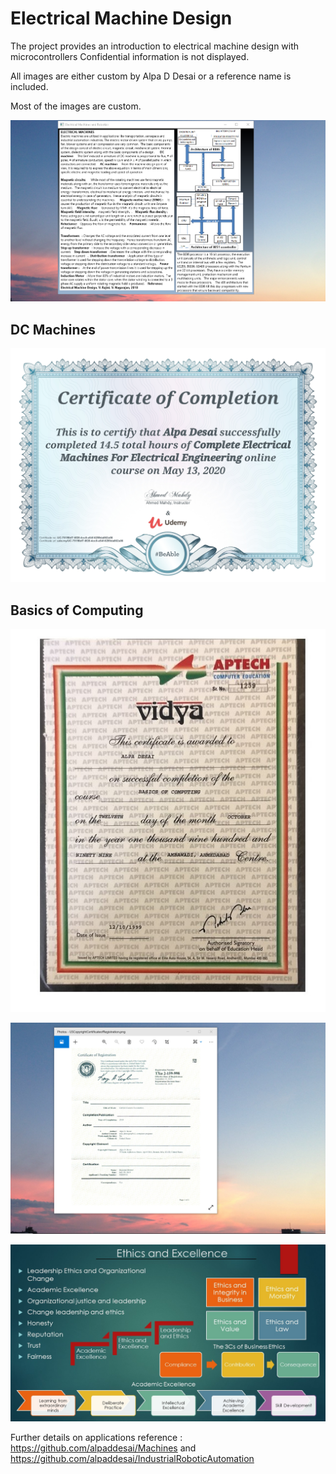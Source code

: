 # Electrical Machine Design

The project provides an introduction to electrical machine design with microcontrollers
Confidential information is not displayed. 

All images are either custom by Alpa D Desai or a reference name is included.

Most of the images are custom. 

![image](ElectricalMachineDesign.png)

## DC Machines
![image](DCMachines.jpg)

## Basics of Computing
![image](BasicsOfComputing.jpg)

![image](USCopyrightCertificate.png)

![image](Ethics.jpg)

Further details on applications reference : https://github.com/alpaddesai/Machines and https://github.com/alpaddesai/IndustrialRoboticAutomation
